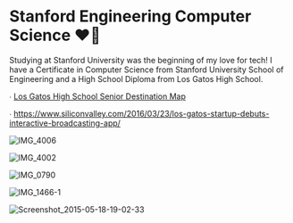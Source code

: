 # Stanford Engineering Computer Science ❤️🌲

Studying at Stanford University was the beginning of my love for tech! I have a Certificate in Computer Science from Stanford University School of Engineering and a High School Diploma from Los Gatos High School. 

∙ [Los Gatos High School Senior Destination Map](https://elgatonews.com/wp-content/uploads/2016/05/22-23centermap.pdf)

∙ https://www.siliconvalley.com/2016/03/23/los-gatos-startup-debuts-interactive-broadcasting-app/

![IMG_4006](https://user-images.githubusercontent.com/19508013/132960938-1759a959-8ecb-41a1-8b40-d108d32de35c.jpeg)

![IMG_4002](https://user-images.githubusercontent.com/19508013/135185815-5a02b3fb-433f-4c0a-89c7-e4f676b5ec56.jpeg)

![IMG_0790](https://user-images.githubusercontent.com/19508013/135185829-895b0d3d-f5a2-402e-a039-23947bb1e26a.jpeg)

![IMG_1466-1](https://user-images.githubusercontent.com/19508013/135185838-d954b817-4589-4142-86d3-2b4e110efc39.jpeg)

![Screenshot_2015-05-18-19-02-33](https://user-images.githubusercontent.com/19508013/135185847-f367ba1e-efe7-4c8a-9453-32dc6fafc076.jpeg)
